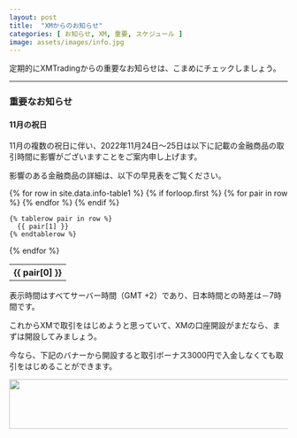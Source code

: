 ```yaml
---
layout: post
title:  "XMからのお知らせ"
categories: [ お知らせ, XM, 重要, スケジュール ]
image: assets/images/info.jpg
---
```


定期的にXMTradingからの重要なお知らせは、こまめにチェックしましょう。

<hr>

### 重要なお知らせ


#### 11月の祝日

11月の複数の祝日に伴い、2022年11月24日～25日は以下に記載の金融商品の取引時間に影響がございますことをご案内申し上げます。

影響のある金融商品の詳細は、以下の早見表をご覧ください。

<table>
  {% for row in site.data.info-table1 %}
    {% if forloop.first %}
    <tr>
      {% for pair in row %}
        <th>{{ pair[0] }}</th>
      {% endfor %}
    </tr>
    {% endif %}

    {% tablerow pair in row %}
      {{ pair[1] }}
    {% endtablerow %}
  {% endfor %}
</table>

表示時間はすべてサーバー時間（GMT +2）であり、日本時間との時差は－7時間です。


これからXMで取引をはじめようと思っていて、XMの口座開設がまだなら、まずは開設してみましょう。

今なら、下記のバナーから開設すると取引ボーナス3000円で入金しなくても取引をはじめることができます。

<a href="https://clicks.affstrack.com/c?m=9257&c=550036" referrerpolicy="no-referrer-when-downgrade"><img src="https://ads.affstrack.com/i/9257?c=550036" width="728" height="90" referrerpolicy="no-referrer-when-downgrade"/></a>
